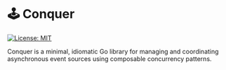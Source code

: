 # 🕹️ Conquer

[![License: MIT](https://img.shields.io/badge/License-MIT-yellow.svg)](https://opensource.org/licenses/MIT)

Conquer is a minimal, idiomatic Go library for managing and coordinating asynchronous event sources using composable concurrency patterns.
